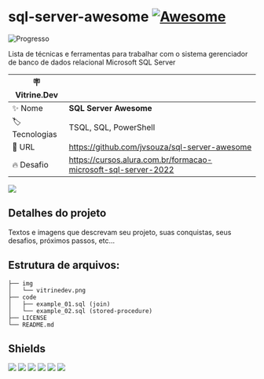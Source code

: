 # sql-server-awesome [![Awesome](https://awesome.re/badge-flat.svg)](https://awesome.re)

![Progresso](https://progress-bar.dev/3/?title=Completo%20&width=160&color=54aeff)

Lista de técnicas e ferramentas para trabalhar com o sistema gerenciador de banco de dados relacional Microsoft SQL Server

| :placard: Vitrine.Dev |     |
| -------------  | --- |
| :sparkles: Nome        | **SQL Server Awesome**
| :label: Tecnologias | TSQL, SQL, PowerShell
| :rocket: URL         | https://github.com/jvsouza/sql-server-awesome
| :fire: Desafio     | https://cursos.alura.com.br/formacao-microsoft-sql-server-2022

<!-- Inserir imagem com a #vitrinedev ao final do link -->
![](https://via.placeholder.com/1200x500.png?text=imagem+lindona+do+meu+projeto#vitrinedev)

## Detalhes do projeto
Textos e imagens que descrevam seu projeto, suas conquistas, seus desafios, próximos passos, etc...

## Estrutura de arquivos:
```text
├── img
│   └── vitrinedev.png
├── code
│   ├── example_01.sql (join)
│   └── example_02.sql (stored-procedure)
├── LICENSE
└── README.md
```

## Shields
[![](https://img.shields.io/github/languages/top/jvsouza/sql-server-awesome)]()
[![](https://img.shields.io/github/languages/count/jvsouza/sql-server-awesome)]()
[![](https://img.shields.io/github/license/jvsouza/sql-server-awesome)]()
[![](https://img.shields.io/github/languages/code-size/jvsouza/sql-server-awesome)]()
[![](https://img.shields.io/github/repo-size/jvsouza/sql-server-awesome)]()
[![](https://img.shields.io/github/last-commit/jvsouza/sql-server-awesome)]()
